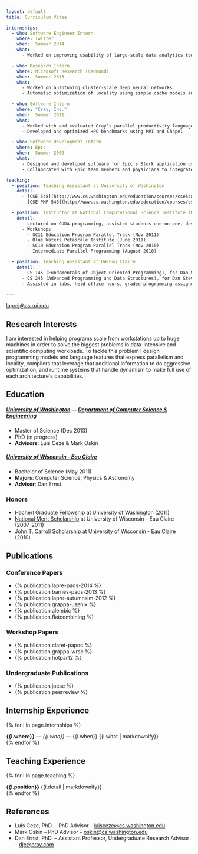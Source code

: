 ```yaml
---
layout: default
title: Curriculum Vitae

internships:
  - who: Software Engineer Intern
    where: Twitter
    when:  Summer 2014
    what: |
      - Worked on improving usability of large-scale data analytics tools (Twitter's *Scalding* tool).

  - who: Research Intern
    where: Microsoft Research (Redmond)
    when:  Summer 2013
    what: |
      - Worked on autotuning cluster-scale deep neural networks.
      - Automatic optimization of locality using simple cache models and parameterizable scheduling

  - who: Software Intern
    where: "Cray, Inc."
    when:  Summer 2011
    what: |
      - Worked with and evaluated Cray’s parallel productivity language, Chapel
      - Developed and optimized HPC benchmarks using MPI and Chapel

  - who: Software Development Intern
    where: Epic
    when:  Summer 2009
    what: |
      - Designed and developed software for Epic’s Stork application using Caché and VisualBasic
      - Collaborated with Epic team members and physicians to integrate my project with Epic’s software

teaching:
  - position: Teaching Assistant at University of Washington
    detail: |
      - [CSE 548](http://www.cs.washington.edu/education/courses/cse548/14au/): Graduate Computer Architecture - with Luis Ceze, Autumn 2014
      - [CSE PMP 548](http://www.cs.washington.edu/education/courses/csep548/12au/): Computer Architecture for Professional Master's Program - with Luis Ceze, Autumn 2012

  - position: Instructor at National Computational Science Institute (NCSI) Workshops
    detail: |
      - Lectured on CUDA programming, assisted students one-on-one, developed assignments and labs
      - Workshops
        - SC11 Education Program Parallel Track (Nov 2011)
        - Blue Waters Petascale Institute (June 2011)
        - SC10 Education Program Parallel Track (Nov 2010)
        - Intermediate Parallel Programming (August 2010)

  - position: Teaching Assistant at UW-Eau Claire
    detail: |
      - CS 145 (Fundamentals of Object Oriented Programming), for Dan Stevenson, Fall 2010
      - CS 245 (Advanced Programming and Data Structures), for Dan Stevenson, Spring 2011
      - Assisted in labs, held office hours, graded programming assignments, one-on-one tutoring

---
```


<p class="contact">
<a href="mailto:laprej@cs.rpi.edu"><span class="glyphicon glyphicon-envelope"></span> laprej@cs.rpi.edu</a>
</p>

## Research Interests
I am interested in helping programs scale from workstations up to huge machines in order to solve the biggest problems in data-intensive and scientific computing workloads. To tackle this problem I design programming models and language features that express parallelism and locality, compilers that leverage that additional information to do aggressive optimization, and runtime systems that handle dynamism to make full use of each architecture's capabilities.

## Education
##### [University of Washington](http://uw.edu) — [Department of Computer Science & Engineering](http://cs.washington.edu)
- Master of Science (Dec 2013)
- PhD (in progress)
- **Advisors**: Luis Ceze & Mark Oskin

##### [University of Wisconsin - Eau Claire](http://uwec.edu)
- Bachelor of Science (May 2011)
- **Majors**: Computer Science, Physics & Astronomy
- **Advisor**: Dan Ernst

### Honors

- [Hacherl Graduate Fellowship](http://www.cs.washington.edu/education/grad/current/GradFellowships/Hacherl.html) at University of Washington (2011)
- [National Merit Scholarship](http://www.nationalmerit.org/nmsp.php) at University of Wisconsin - Eau Claire (2007-2011)
- [John T. Carroll Scholarship](http://www.uwec.edu/Physics/academics/carroll.htm) at University of Wisconsin - Eau Claire (2010)

## Publications

### Conference Papers

- {% publication lapre-pads-2014 %}
- {% publication barnes-pads-2013 %}
- {% publication lapre-autumnsim-2012 %}
- {% publication grappa-usenix %}
- {% publication alembic %}
- {% publication flatcombining %}

### Workshop Papers

- {% publication claret-papoc %}
- {% publication grappa-wrsc %}
- {% publication hotpar12 %}

### Undergraduate Publications

- {% publication jocse %}
- {% publication peerreview %}

## Internship Experience

{% for i in page.internships %}
<div>
<strong>{{i.where}}</strong> — <em>{{i.who}}</em> — {{i.when}}
{{i.what | markdownify}}
</div>
{% endfor %}

## Teaching Experience

{% for i in page.teaching %}
<div><strong>{{i.position}}</strong> {{i.detail | markdownify}}</div>
{% endfor %}

## References

* Luis Ceze, PhD. – PhD Advisor – [luisceze@cs.washington.edu](mailto:luisceze@cs.washington.edu)
* Mark Oskin 	– PhD Advisor – [oskin@cs.washington.edu](mailto:oskin@cs.washington.edu)
* Dan Ernst, PhD. – Assistant Professor, Undergraduate Research Advisor – [dje@cray.com](mailto:dje@cray.com)
